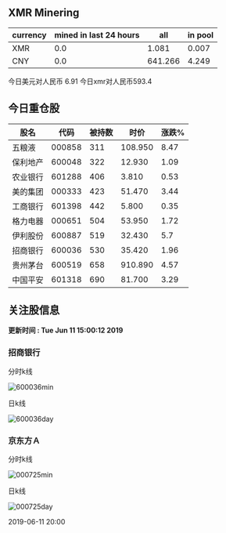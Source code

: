 ## XMR Minering

|currency|mined in last 24 hours|all|in pool|
|---|---|---|---|
|XMR|0.0|1.081|0.007|
|CNY|0.0|641.266|4.249|

今日美元对人民币 6.91	今日xmr对人民币593.4


## 今日重仓股 

|股名|代码|被持数|时价|涨跌%|
|---|---|---|---|---|
|五粮液|000858|311|108.950|8.47|
|保利地产|600048|322|12.930|1.09|
|农业银行|601288|406|3.810|0.53|
|美的集团|000333|423|51.470|3.44|
|工商银行|601398|442|5.800|0.35|
|格力电器|000651|504|53.950|1.72|
|伊利股份|600887|519|32.430|5.7|
|招商银行|600036|530|35.420|1.96|
|贵州茅台|600519|658|910.890|4.57|
|中国平安|601318|690|81.700|3.29|

## 关注股信息
**更新时间 : Tue Jun 11 15:00:12 2019**
### 招商银行 
分时k线

![600036min](http://image.sinajs.cn/newchart/min/n/sh600036.gif)

日k线

![600036day](http://image.sinajs.cn/newchart/daily/n/sh600036.gif)

### 京东方Ａ 
分时k线

![000725min](http://image.sinajs.cn/newchart/min/n/sz000725.gif)

日k线

![000725day](http://image.sinajs.cn/newchart/daily/n/sz000725.gif)

2019-06-11 20:00